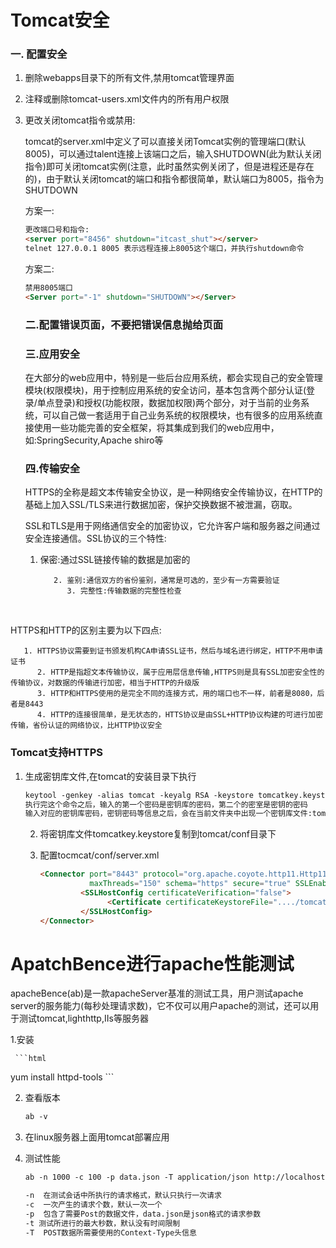 # Tomcat安全

### 一. 配置安全

   1. 删除webapps目录下的所有文件,禁用tomcat管理界面

   2. 注释或删除tomcat-users.xml文件内的所有用户权限

   3. 更改关闭tomcat指令或禁用:

      tomcat的server.xml中定义了可以直接关闭Tomcat实例的管理端口(默认8005)，可以通过talent连接上该端口之后，输入SHUTDOWN(此为默认关闭指令)即可关闭tomcat实例(注意，此时虽然实例关闭了，但是进程还是存在的)，由于默认关闭tomcat的端口和指令都很简单，默认端口为8005，指令为SHUTDOWN

      方案一:

      ```html
      更改端口号和指令:
      <server port="8456" shutdown="itcast_shut"></server>
      telnet 127.0.0.1 8005 表示远程连接上8005这个端口，并执行shutdown命令
      ```

      方案二:

      ```html
      禁用8005端口
      <Server port="-1" shutdown="SHUTDOWN"></Server>
      ```

      ### 二.配置错误页面，不要把错误信息抛给页面

      ### 三.应用安全

      ​       在大部分的web应用中，特别是一些后台应用系统，都会实现自己的安全管理模块(权限模块)，用于控制应用系统的安全访问，基本包含两个部分认证(登录/单点登录)和授权(功能权限，数据加权限)两个部分，对于当前的业务系统，可以自己做一套适用于自己业务系统的权限模块，也有很多的应用系统直接使用一些功能完善的安全框架，将其集成到我们的web应用中，如:SpringSecurity,Apache shiro等

      ### 四.传输安全

      ​        HTTPS的全称是超文本传输安全协议，是一种网络安全传输协议，在HTTP的基础上加入SSL/TLS来进行数据加密，保护交换数据不被泄漏，窃取。

      ​     SSL和TLS是用于网络通信安全的加密协议，它允许客户端和服务器之间通过安全连接通信。SSL协议的三个特性:

      1. 保密:通过SSL链接传输的数据是加密的

                2. 鉴别:通信双方的省份鉴别，通常是可选的，至少有一方需要验证
                   3. 完整性:传输数据的完整性检查

​        

HTTPS和HTTP的区别主要为以下四点:

       1. HTTPS协议需要到证书颁发机构CA申请SSL证书，然后与域名进行绑定，HTTP不用申请证书
          2. HTTP是指超文本传输协议，属于应用层信息传输,HTTPS则是具有SSL加密安全性的传输协议，对数据的传输进行加密，相当于HTTP的升级版
          3. HTTP和HTTPS使用的是完全不同的连接方式，用的端口也不一样，前者是8080，后者是8443
          4. HTTP的连接很简单，是无状态的，HTTS协议是由SSL+HTTP协议构建的可进行加密传输，省份认证的网络协议，比HTTP协议安全

### Tomcat支持HTTPS

   1. 生成密钥库文件,在tomcat的安装目录下执行

      ```html
      keytool -genkey -alias tomcat -keyalg RSA -keystore tomcatkey.keystore
      执行完这个命令之后，输入的第一个密码是密钥库的密码，第二个的密室是密钥的密码
      输入对应的密钥库密码，密钥密码等信息之后，会在当前文件夹中出现一个密钥库文件:tomcatkey.keystore
      ```

        2. 将密钥库文件tomcatkey.keystore复制到tomcat/conf目录下

        3. 配置tocmcat/conf/server.xml

           ```html
           <Connector port="8443" protocol="org.apache.coyote.http11.Http11NioPortocol"
                      maxThreads="150" schema="https" secure="true" SSLEnabled="true">
                    <SSLHostConfig certificateVerification="false">
                          <Certificate certificateKeystoreFile="..../tomcatkey.keystore" certificateKeystorePassword="itcast" type="RSA"/>
                    </SSLHostConfig>
           </Connector>
           ```





# ApatchBence进行apache性能测试

apacheBence(ab)是一款apacheServer基准的测试工具，用户测试apache server的服务能力(每秒处理请求数)，它不仅可以用户apache的测试，还可以用于测试tomcat,lighthttp,IIs等服务器

  1.安装

     ```html
yum  install httpd-tools
     ```

2. 查看版本

   ```html
   ab -v
   ```

3. 在linux服务器上面用tomcat部署应用

4. 测试性能

   ```html
   ab -n 1000 -c 100 -p data.json -T application/json http://localhost:9000/course/search.do?page=1&pageSize=10
   
   -n  在测试会话中所执行的请求格式，默认只执行一次请求
   -c  一次产生的请求个数，默认一次一个
   -p  包含了需要Post的数据文件，data.json是json格式的请求参数
   -t 测试所进行的最大秒数，默认没有时间限制
   -T  POST数据所需要使用的Context-Type头信息
   ```

   